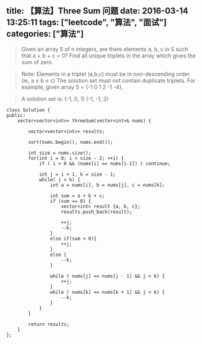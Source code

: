 title: 【算法】Three Sum 问题
date: 2016-03-14 13:25:11
tags: ["leetcode", "算法", "面试"]
categories: ["算法"]
---
> Given an array S of n integers, are there elements a, b, c in S such that a + b + c = 0? Find all unique triplets in the array which gives the sum of zero.

> Note:
> Elements in a triplet (a,b,c) must be in non-descending order. (ie, a ≤ b ≤ c)
> The solution set must not contain duplicate triplets.
> For example, given array S = {-1 0 1 2 -1 -4},

> A solution set is:
> (-1, 0, 1)
> (-1, -1, 2)

<!-- more -->

```
class Solution {
public:
    vector<vector<int>> threeSum(vector<int>& nums) {

        vector<vector<int>> results;

        sort(nums.begin(), nums.end());

        int size = nums.size();
        for(int i = 0; i < size - 2; ++i) {
            if ( i > 0 && (nums[i] == nums[i-1]) ) continue;

            int j = i + 1, k = size - 1;
            while( j < k) {
                int a = nums[i], b = nums[j], c = nums[k];

                int sum = a + b + c;
                if (sum == 0) {
                    vector<int> result {a, b, c};
                    results.push_back(result);

                    ++j;
                    --k;
                }
                else if(sum < 0){
                    ++j;
                }
                else {
                    --k;
                }

                while ( nums[j] == nums[j - 1] && j < k) {
                    ++j;
                }
                while ( nums[k] == nums[k + 1] && j < k) {
                    --k;
                }
            }
        }

        return results;
    }
};
```
